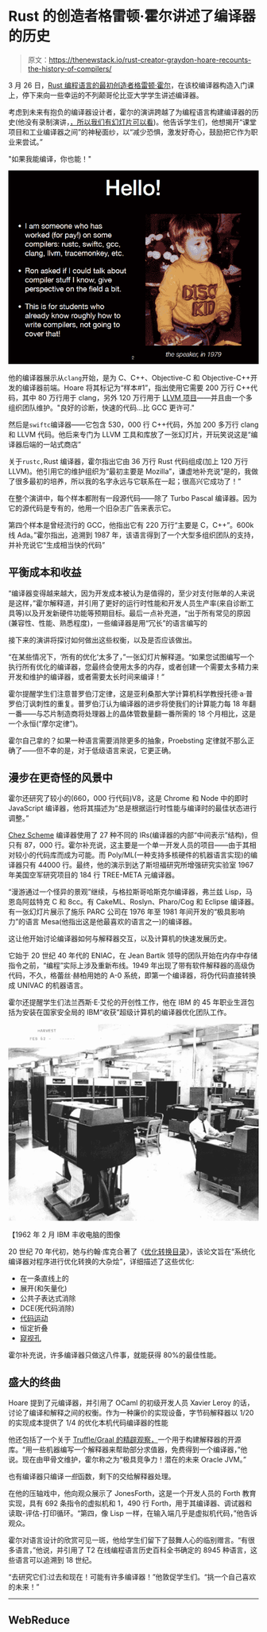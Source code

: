 # Rust 的创造者格雷顿·霍尔讲述了编译器的历史

> 原文：<https://thenewstack.io/rust-creator-graydon-hoare-recounts-the-history-of-compilers/>

3 月 26 日，[Rust 编程语言的最初创造者格雷顿·霍尔](https://github.com/graydon)，在该校编译器构造入门课上，停下来向一些幸运的不列颠哥伦比亚大学学生讲述编译器。

考虑到未来有抱负的编译器设计者，霍尔的演讲跨越了为编程语言构建编译器的历史(他没有录制演讲，[，所以我们有幻灯片可以看](http://venge.net/graydon/talks/CompilerTalk-2019.pdf))。他告诉学生们，他想揭开“课堂项目和工业编译器之间”的神秘面纱，以“减少恐惧，激发好奇心，鼓励把它作为职业来尝试。”

"如果我能编译，你也能！"

![Young Graydon Hoare](img/bad9aa65f7f2a8a7532292c55e183991.png)

他的编译器展示从`clang`开始，是为 C、C++、Objective-C 和 Objective-C++开发的编译器前端。Hoare 将其标记为“样本#1”，指出使用它需要 200 万行 C++代码，其中 80 万行用于 clang，另外 120 万行用于 [LLVM 项目](https://llvm.org/)——并且由一个多组织团队维护。"良好的诊断，快速的代码…比 GCC 更许可."

然后是`swiftc`编译器——它包含 530，000 行 C++代码，外加 200 多万行 clang 和 LLVM 代码。他后来专门为 LLVM 工具和库放了一张幻灯片，开玩笑说这是“编译器后端的一站式商店”

关于`rustc,`Rust 编译器，霍尔指出它由 36 万行 Rust 代码组成(加上 120 万行 LLVM)。他引用它的维护组织为“最初主要是 Mozilla”，谦虚地补充说“是的，我做了很多最初的培养，所以我的名字永远与它联系在一起；很高兴它成功了！”

在整个演讲中，每个样本都附有一段源代码——除了 Turbo Pascal 编译器。因为它的源代码是专有的，他用一个旧杂志广告来表示它。

第四个样本是曾经流行的 GCC，他指出它有 220 万行“主要是 C，C++”。600k 线 Ada。”霍尔指出，追溯到 1987 年，该语言得到了一个大型多组织团队的支持，并补充说它“生成相当快的代码”

## 平衡成本和收益

“编译器变得越来越大，因为开发成本被认为是值得的，至少对支付账单的人来说是这样，”霍尔解释道，并引用了更好的运行时性能和开发人员生产率(来自诊断工具等)以及开发新硬件功能等预期目标。最后一点补充道，“出于所有常见的原因(兼容性、性能、熟悉程度)，一些编译器是用“冗长”的语言编写的

接下来的演讲将探讨如何做出这些权衡，以及是否应该做出。

“在某些情况下，‘所有的优化’太多了，”一张幻灯片解释道。“如果您试图编写一个执行所有优化的编译器，您最终会使用太多的内存，或者创建一个需要太多精力来开发和维护的编译器，或者需要太长时间来编译！”

霍尔提醒学生们注意普罗伯汀定律，这是亚利桑那大学计算机科学教授托德·a·普罗伯汀讽刺性的重复。普罗伯汀认为编译器的进步将使我们的计算能力每 18 年翻一番——与芯片制造商将处理器上的晶体管数量翻一番所需的 18 个月相比，这是一个永恒(“摩尔定律”)。

霍尔自己拿的？如果一种语言需要消除更多的抽象，Proebsting 定律就不那么正确了——但不幸的是，对于低级语言来说，它更正确。

## 漫步在更奇怪的风景中

霍尔还研究了较小的(660，000 行代码)V8，这是 Chrome 和 Node 中的即时 JavaScript 编译器，他将其描述为“总是根据运行时性能与编译时的最佳状态进行调整。”

[Chez Scheme](https://cisco.github.io/ChezScheme/) 编译器使用了 27 种不同的 IRs(编译器的内部“中间表示”结构)，但只有 87，000 行。霍尔补充说，这主要是一个单一开发人员的项目——由于其相对较小的代码库而成为可能。而 Poly/ML(一种支持多核硬件的机器语言实现)的编译器只有 44000 行。最终，他的演示到达了斯坦福研究所增强研究实验室 1967 年美国空军研究项目的 184 行 TREE-META 元编译器。

“漫游通过一个怪异的景观”继续，与格拉斯哥哈斯克尔编译器，弗兰兹 Lisp，马恩岛阿兹特克 C 和 8cc。有 CakeML、Roslyn、Pharo/Cog 和 Eclipse 编译器。有一张幻灯片展示了施乐 PARC 公司在 1976 年至 1981 年间开发的“极具影响力”的语言 Mesa(他指出这是他最喜欢的语言之一)的编译器。

这让他开始讨论编译器如何与解释器交互，以及计算机的快速发展历史。

它始于 20 世纪 40 年代的 ENIAC，在 Jean Bartik 领导的团队开始在内存中存储指令之前，“编程”实际上涉及重新布线。1949 年出现了带有软件解释器的高级伪代码，不久，格蕾丝·赫柏用她的 A-0 系统，即第一个编译器，将伪代码直接转换成 UNIVAC 的机器语言。

霍尔还提醒学生们法兰西斯·E·艾伦的开创性工作，他在 IBM 的 45 年职业生涯包括为安装在国家安全局的 IBM“收获”超级计算机的编译器优化团队工作。

![](img/fbae2f194d7cfb9e220d2fd2c2160787.png)

【1962 年 2 月 IBM 丰收电脑的图像

20 世纪 70 年代初，她与约翰·库克合著了《[优化转换目录](https://www.clear.rice.edu/comp512/Lectures/Papers/1971-allen-catalog.pdf)》，该论文旨在“系统化编译器对程序进行优化转换的大杂烩”，详细描述了这些优化:

*   在一条直线上的
*   展开(和矢量化)
*   公共子表达式消除
*   DCE(死代码消除)
*   [代码运动](https://en.wikipedia.org/wiki/Loop-invariant_code_motion)
*   恒定折叠
*   [窥视孔](https://en.wikipedia.org/wiki/Peephole_optimization)

霍尔补充说，许多编译器只做这八件事，就能获得 80%的最佳性能。

## 盛大的终曲

Hoare 提到了元编译器，并引用了 OCaml 的初级开发人员 Xavier Leroy 的话，讨论了编译和解释之间的权衡。作为一种廉价的实现设备，字节码解释器以 1/20 的实现成本提供了 1/4 的优化本机代码编译器的性能

他还包括了一个关于 [Truffle/Graal 的精辟观察，](https://github.com/oracle/graal/tree/master/truffle)一个用于构建解释器的开源库。“用一些机器编写一个解释器来帮助部分求值器，免费得到一个编译器，”他说。现在由甲骨文维护，霍尔称之为“极具竞争力！潜在的未来 Oracle JVM。”

也有编译器只编译*一些*函数，剩下的交给解释器处理。

在他的压轴戏中，他向观众展示了 JonesForth，这是一个开发人员的 Forth 教育实现，具有 692 条指令的虚拟机和 1，490 行 Forth，用于其编译器、调试器和读取-评估-打印循环。“第四，像 Lisp 一样，在输入端几乎是虚拟机代码，”他告诉观众。

霍尔对语言设计的欣赏可见一斑，他给学生们留下了鼓舞人心的临别赠言。“有很多语言，”他说，并引用了 T2 在线编程语言历史百科全书确定的 8945 种语言，这些语言可以追溯到 18 世纪。

“去研究它们:过去和现在！可能有许多编译器！”他敦促学生们。“挑一个自己喜欢的未来！”

* * *

## WebReduce

<svg xmlns:xlink="http://www.w3.org/1999/xlink" viewBox="0 0 68 31" version="1.1"><title>Group</title> <desc>Created with Sketch.</desc></svg>